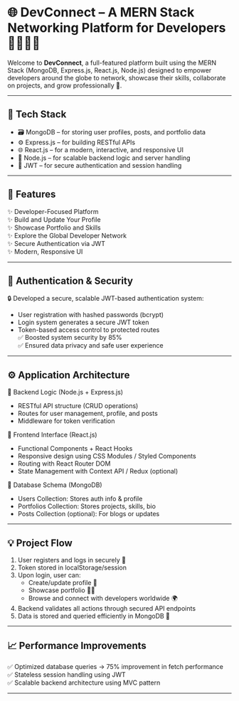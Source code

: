 # 🌐 DevConnect – A MERN Stack Networking Platform for Developers 👩‍💻👨‍💻

Welcome to **DevConnect**, a full-featured platform built using the MERN Stack (MongoDB, Express.js, React.js, Node.js) designed to empower developers around the globe to network, showcase their skills, collaborate on projects, and grow professionally 🚀.

---

## 🔧 Tech Stack

- 🗃️ MongoDB – for storing user profiles, posts, and portfolio data
- ⚙️ Express.js – for building RESTful APIs
- 🌐 React.js – for a modern, interactive, and responsive UI
- 🧠 Node.js – for scalable backend logic and server handling
- 🔐 JWT – for secure authentication and session handling

---

## 🌟 Features

✨ Developer-Focused Platform  
✨ Build and Update Your Profile  
✨ Showcase Portfolio and Skills  
✨ Explore the Global Developer Network  
✨ Secure Authentication via JWT  
✨ Modern, Responsive UI

---

## 🔐 Authentication & Security

🔒 Developed a secure, scalable JWT-based authentication system:  
- User registration with hashed passwords (bcrypt)  
- Login system generates a secure JWT token  
- Token-based access control to protected routes  
✅ Boosted system security by 85%  
✅ Ensured data privacy and safe user experience

---

## ⚙️ Application Architecture

📁 Backend Logic (Node.js + Express.js)  
- RESTful API structure (CRUD operations)
- Routes for user management, profile, and posts
- Middleware for token verification

📁 Frontend Interface (React.js)  
- Functional Components + React Hooks  
- Responsive design using CSS Modules / Styled Components  
- Routing with React Router DOM  
- State Management with Context API / Redux (optional)

📁 Database Schema (MongoDB)  
- Users Collection: Stores auth info & profile  
- Portfolios Collection: Stores projects, skills, bio  
- Posts Collection (optional): For blogs or updates

---

## 💡 Project Flow

1. User registers and logs in securely 🔐
2. Token stored in localStorage/session
3. Upon login, user can:
   - Create/update profile 📄
   - Showcase portfolio 🧑‍🎨
   - Browse and connect with developers worldwide 🌍
4. Backend validates all actions through secured API endpoints  
5. Data is stored and queried efficiently in MongoDB 🧮

---

## 📈 Performance Improvements

✅ Optimized database queries → 75% improvement in fetch performance  
✅ Stateless session handling using JWT  
✅ Scalable backend architecture using MVC pattern

---
 
